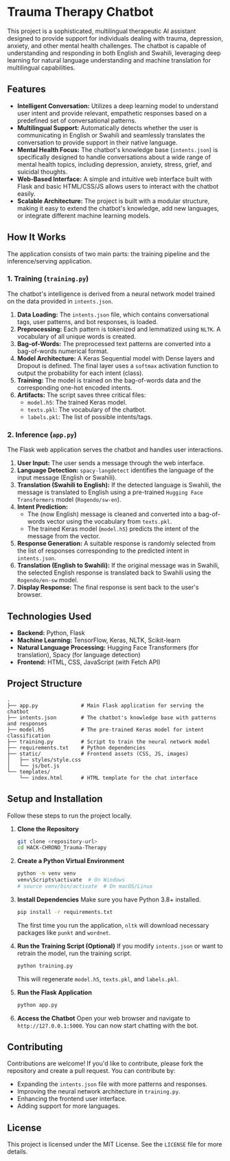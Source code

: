 
# Trauma Therapy Chatbot

This project is a sophisticated, multilingual therapeutic AI assistant designed to provide support for individuals dealing with trauma, depression, anxiety, and other mental health challenges. The chatbot is capable of understanding and responding in both English and Swahili, leveraging deep learning for natural language understanding and machine translation for multilingual capabilities.

## Features

- **Intelligent Conversation:** Utilizes a deep learning model to understand user intent and provide relevant, empathetic responses based on a predefined set of conversational patterns.
- **Multilingual Support:** Automatically detects whether the user is communicating in English or Swahili and seamlessly translates the conversation to provide support in their native language.
- **Mental Health Focus:** The chatbot's knowledge base (`intents.json`) is specifically designed to handle conversations about a wide range of mental health topics, including depression, anxiety, stress, grief, and suicidal thoughts.
- **Web-Based Interface:** A simple and intuitive web interface built with Flask and basic HTML/CSS/JS allows users to interact with the chatbot easily.
- **Scalable Architecture:** The project is built with a modular structure, making it easy to extend the chatbot's knowledge, add new languages, or integrate different machine learning models.

## How It Works

The application consists of two main parts: the training pipeline and the inference/serving application.

### 1. Training (`training.py`)

The chatbot's intelligence is derived from a neural network model trained on the data provided in `intents.json`.

1.  **Data Loading:** The `intents.json` file, which contains conversational tags, user patterns, and bot responses, is loaded.
2.  **Preprocessing:** Each pattern is tokenized and lemmatized using `NLTK`. A vocabulary of all unique words is created.
3.  **Bag-of-Words:** The preprocessed text patterns are converted into a bag-of-words numerical format.
4.  **Model Architecture:** A Keras Sequential model with Dense layers and Dropout is defined. The final layer uses a `softmax` activation function to output the probability for each intent (class).
5.  **Training:** The model is trained on the bag-of-words data and the corresponding one-hot encoded intents.
6.  **Artifacts:** The script saves three critical files:
    -   `model.h5`: The trained Keras model.
    -   `texts.pkl`: The vocabulary of the chatbot.
    -   `labels.pkl`: The list of possible intents/tags.

### 2. Inference (`app.py`)

The Flask web application serves the chatbot and handles user interactions.

1.  **User Input:** The user sends a message through the web interface.
2.  **Language Detection:** `spacy-langdetect` identifies the language of the input message (English or Swahili).
3.  **Translation (Swahili to English):** If the detected language is Swahili, the message is translated to English using a pre-trained `Hugging Face Transformers` model (`Rogendo/sw-en`).
4.  **Intent Prediction:**
    - The (now English) message is cleaned and converted into a bag-of-words vector using the vocabulary from `texts.pkl`.
    - The trained Keras model (`model.h5`) predicts the intent of the message from the vector.
5.  **Response Generation:** A suitable response is randomly selected from the list of responses corresponding to the predicted intent in `intents.json`.
6.  **Translation (English to Swahili):** If the original message was in Swahili, the selected English response is translated back to Swahili using the `Rogendo/en-sw` model.
7.  **Display Response:** The final response is sent back to the user's browser.

## Technologies Used

- **Backend:** Python, Flask
- **Machine Learning:** TensorFlow, Keras, NLTK, Scikit-learn
- **Natural Language Processing:** Hugging Face Transformers (for translation), Spacy (for language detection)
- **Frontend:** HTML, CSS, JavaScript (with Fetch API)

## Project Structure

```
.
├── app.py              # Main Flask application for serving the chatbot
├── intents.json        # The chatbot's knowledge base with patterns and responses
├── model.h5            # The pre-trained Keras model for intent classification
├── training.py         # Script to train the neural network model
├── requirements.txt    # Python dependencies
├── static/             # Frontend assets (CSS, JS, images)
│   ├── styles/style.css
│   └── js/bot.js
└── templates/
    └── index.html      # HTML template for the chat interface
```

## Setup and Installation

Follow these steps to run the project locally.

1.  **Clone the Repository**
    ```bash
    git clone <repository-url>
    cd HACK-CHRONO_Trauma-Therapy
    ```

2.  **Create a Python Virtual Environment**
    ```bash
    python -m venv venv
    venv\Scripts\activate  # On Windows
    # source venv/bin/activate  # On macOS/Linux
    ```

3.  **Install Dependencies**
    Make sure you have Python 3.8+ installed.
    ```bash
    pip install -r requirements.txt
    ```
    The first time you run the application, `nltk` will download necessary packages like `punkt` and `wordnet`.

4.  **Run the Training Script (Optional)**
    If you modify `intents.json` or want to retrain the model, run the training script.
    ```bash
    python training.py
    ```
    This will regenerate `model.h5`, `texts.pkl`, and `labels.pkl`.

5.  **Run the Flask Application**
    ```bash
    python app.py
    ```

6.  **Access the Chatbot**
    Open your web browser and navigate to `http://127.0.0.1:5000`. You can now start chatting with the bot.

## Contributing

Contributions are welcome! If you'd like to contribute, please fork the repository and create a pull request. You can contribute by:

-   Expanding the `intents.json` file with more patterns and responses.
-   Improving the neural network architecture in `training.py`.
-   Enhancing the frontend user interface.
-   Adding support for more languages.

## License

This project is licensed under the MIT License. See the `LICENSE` file for more details.
